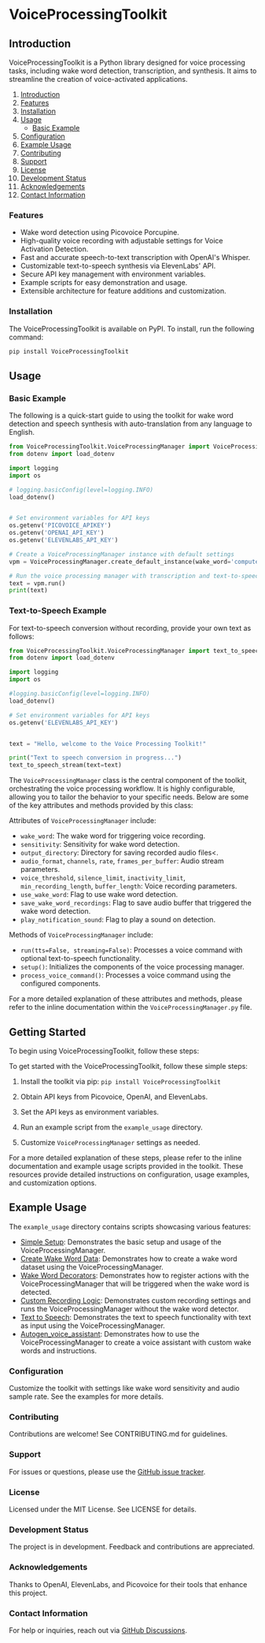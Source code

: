  # VoiceProcessingToolkit

 ## Introduction
 VoiceProcessingToolkit is a Python library designed for voice processing tasks, including wake word detection, transcription, and synthesis. It aims to streamline the creation of voice-activated applications.

 1. [Introduction](#introduction)
2. [Features](#features)
3. [Installation](#installation)
4. [Usage](#usage)
   - [Basic Example](#basic-example)
5. [Configuration](#configuration)
6. [Example Usage](#example-usage)
7. [Contributing](#contributing)
8. [Support](#support)
9. [License](#license)
10. [Development Status](#development-status)
11. [Acknowledgements](#acknowledgements)
12. [Contact Information](#contact-information)

### Features
 + Wake word detection using Picovoice Porcupine.
 + High-quality voice recording with adjustable settings for Voice Activation Detection.
 + Fast and accurate speech-to-text transcription with OpenAI's Whisper.
 + Customizable text-to-speech synthesis via ElevenLabs' API.
 + Secure API key management with environment variables.
 + Example scripts for easy demonstration and usage.
 + Extensible architecture for feature additions and customization.

 ### Installation
 The VoiceProcessingToolkit is available on PyPI. To install, run the following command:
 ```bash
 pip install VoiceProcessingToolkit
 ```

 ## Usage
 ### Basic Example
 The following is a quick-start guide to using the toolkit for wake word detection and speech synthesis with auto-translation from any language to English.

 ```python
from VoiceProcessingToolkit.VoiceProcessingManager import VoiceProcessingManager
from dotenv import load_dotenv

import logging
import os

# logging.basicConfig(level=logging.INFO)
load_dotenv()


# Set environment variables for API keys
os.getenv('PICOVOICE_APIKEY')
os.getenv('OPENAI_API_KEY')
os.getenv('ELEVENLABS_API_KEY')

 # Create a VoiceProcessingManager instance with default settings
 vpm = VoiceProcessingManager.create_default_instance(wake_word='computer')

 # Run the voice processing manager with transcription and text-to-speech
 text = vpm.run()
 print(text)
 ```
 ### Text-to-Speech Example

 For text-to-speech conversion without recording, provide your own text as follows:

 ```python
from VoiceProcessingToolkit.VoiceProcessingManager import text_to_speech_stream
from dotenv import load_dotenv

import logging
import os

#logging.basicConfig(level=logging.INFO)
load_dotenv()

# Set environment variables for API keys
os.getenv('ELEVENLABS_API_KEY')


text = "Hello, welcome to the Voice Processing Toolkit!"

print("Text to speech conversion in progress...")
text_to_speech_stream(text=text)
 ```


 The `VoiceProcessingManager` class is the central component of the toolkit, orchestrating the voice processing workflow. It is highly configurable, allowing you to tailor the behavior to your specific needs. Below are some of the key attributes and methods provided by this class:

 Attributes of `VoiceProcessingManager` include:
 - `wake_word`: The wake word for triggering voice recording.
 - `sensitivity`: Sensitivity for wake word detection.
 - `output_directory`: Directory for saving recorded audio files<.
 - `audio_format`, `channels`, `rate`, `frames_per_buffer`: Audio stream parameters.
 - `voice_threshold`, `silence_limit`, `inactivity_limit`, `min_recording_length`, `buffer_length`: Voice recording parameters.
 - `use_wake_word`: Flag to use wake word detection.
 - `save_wake_word_recordings`: Flag to save audio buffer that triggered the wake word detection.
 - `play_notification_sound`: Flag to play a sound on detection.

 Methods of `VoiceProcessingManager` include:
 - `run(tts=False, streaming=False)`: Processes a voice command with optional text-to-speech functionality.
 - `setup()`: Initializes the components of the voice processing manager.
 - `process_voice_command()`: Processes a voice command using the configured components.

 For a more detailed explanation of these attributes and methods, please refer to the inline documentation within the `VoiceProcessingManager.py` file.

 ## Getting Started
 To begin using VoiceProcessingToolkit, follow these steps:

 To get started with the VoiceProcessingToolkit, follow these simple steps:

 1. Install the toolkit via pip: `pip install VoiceProcessingToolkit`

 2. Obtain API keys from Picovoice, OpenAI, and ElevenLabs.

 3. Set the API keys as environment variables.

 4. Run an example script from the `example_usage` directory.

 5. Customize `VoiceProcessingManager` settings as needed.

 For a more detailed explanation of these steps, please refer to the inline documentation and example usage scripts provided in the toolkit. These resources provide detailed instructions on configuration, usage examples, and customization options.

 ## Example Usage
 The `example_usage` directory contains scripts showcasing various features:

 - [Simple Setup](example_usage/Simple_setup.py): Demonstrates the basic setup and usage of the VoiceProcessingManager.
 - [Create Wake Word Data](example_usage/Create_wakeword_data.py): Demonstrates how to create a wake word dataset using the VoiceProcessingManager.
 - [Wake Word Decorators](example_usage/Wakeword_decorators.py): Demonstrates how to register actions with the VoiceProcessingManager that will be triggered when the wake word is detected.
 - [Custom Recording Logic](example_usage/Custom_recording_logic.py): Demonstrates custom recording settings and runs the VoiceProcessingManager without the wake word detector.
 - [Text to Speech](example_usage/Text_to_speach.py): Demonstrates the text to speech functionality with text as input using the VoiceProcessingManager.
 - [Autogen_voice_assistant](example_usage/Autogen_voice_assistant_example.ipynb): Demonstrates how to use the VoiceProcessingManager to create a voice assistant with custom wake words and instructions.


 ### Configuration
 Customize the toolkit with settings like wake word sensitivity and audio sample rate. See the examples for more details.

 ### Contributing
 Contributions are welcome! See CONTRIBUTING.md for guidelines.

 ### Support
 For issues or questions, please use the [GitHub issue tracker](https://github.com/kristofferv98/VoiceProcessingToolkit/issues).

 ### License
 Licensed under the MIT License. See LICENSE for details.

 ### Development Status
 The project is in development. Feedback and contributions are appreciated.

 ### Acknowledgements
 Thanks to OpenAI, ElevenLabs, and Picovoice for their tools that enhance this project.

 ### Contact Information
For help or inquiries, reach out via [GitHub Discussions](https://github.com/kristofferv98/VoiceProcessingToolkit/discussions).

